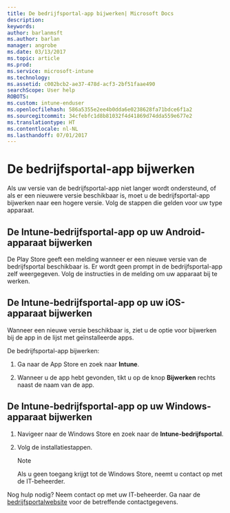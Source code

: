 ```yaml
---
title: De bedrijfsportal-app bijwerken| Microsoft Docs
description: 
keywords: 
author: barlanmsft
ms.author: barlan
manager: angrobe
ms.date: 03/13/2017
ms.topic: article
ms.prod: 
ms.service: microsoft-intune
ms.technology: 
ms.assetid: c002bcb2-ae37-478d-acf3-2bf51faae490
searchScope: User help
ROBOTS: 
ms.custom: intune-enduser
ms.openlocfilehash: 586a5355e2ee4b0dda6e0238628fa71bdce6f1a2
ms.sourcegitcommit: 34cfebfc1d8b81032f4d41869d74dda559e677e2
ms.translationtype: HT
ms.contentlocale: nl-NL
ms.lasthandoff: 07/01/2017
---
```

# <a name="how-to-update-the-company-portal-app"></a>De bedrijfsportal-app bijwerken

Als uw versie van de bedrijfsportal-app niet langer wordt ondersteund, of als er een nieuwere versie beschikbaar is, moet u de bedrijfsportal-app bijwerken naar een hogere versie. Volg de stappen die gelden voor uw type apparaat.

## <a name="update-the-intune-company-portal-app-on-your-android-device"></a>De Intune-bedrijfsportal-app op uw Android-apparaat bijwerken

De Play Store geeft een melding wanneer er een nieuwe versie van de bedrijfsportal beschikbaar is. Er wordt geen prompt in de bedrijfsportal-app zelf weergegeven. Volg de instructies in de melding om uw apparaat bij te werken.

## <a name="update-the-intune-company-portal-app-on-your-ios-device"></a>De Intune-bedrijfsportal-app op uw iOS-apparaat bijwerken

Wanneer een nieuwe versie beschikbaar is, ziet u de optie voor bijwerken bij de app in de lijst met geïnstalleerde apps.  

De bedrijfsportal-app bijwerken:

1. Ga naar de App Store en zoek naar **Intune**.

2. Wanneer u de app hebt gevonden, tikt u op de knop **Bijwerken** rechts naast de naam van de app.

## <a name="update-the-intune-company-portal-app-on-your-windows-device"></a>De Intune-bedrijfsportal-app op uw Windows-apparaat bijwerken

1.  Navigeer naar de Windows Store en zoek naar de **Intune-bedrijfsportal**.

2.  Volg de installatiestappen.

    > [!NOTE]
    > Als u geen toegang krijgt tot de Windows Store, neemt u contact op met de IT-beheerder.


Nog hulp nodig? Neem contact op met uw IT-beheerder. Ga naar de [bedrijfsportalwebsite](http://portal.manage.microsoft.com) voor de betreffende contactgegevens.
